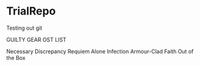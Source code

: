 # TrialRepo
Testing out git

GUILTY GEAR OST LIST

Necessary Discrepancy
Requiem
Alone Infection
Armour-Clad Faith
Out of the Box